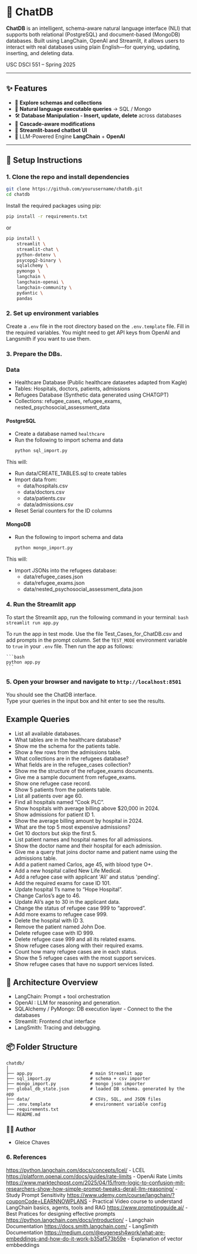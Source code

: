 # 🔺 ChatDB

**ChatDB**  is an intelligent, schema-aware natural language interface (NLI) that supports both relational (PostgreSQL) and document-based (MongoDB) databases. Built using LangChain, OpenAI and Streamlit, it allows users to interact with real databases using plain English—for querying, updating, inserting, and deleting data.

USC DSCI 551 – Spring 2025

---

## ✨ Features

- 🔎 **Explore schemas and collections**
- 🤖 **Natural language executable queries** → SQL / Mongo
- 🛠️ **Database Manipulation - Insert, update, delete** across databases
- 🔄 **Cascade-aware modifications**
- 💬 **Streamlit-based chatbot UI**
- 🧠 LLM-Powered Engine **LangChain** + **OpenAI** 

---

## 🚀 Setup Instructions

### 1. Clone the repo and install dependencies

```bash
git clone https://github.com/yourusername/chatdb.git
cd chatdb
```

Install the required packages using pip:

```bash
pip install -r requirements.txt
```
or 
```bash
pip install \
    streamlit \
    streamlit-chat \
    python-dotenv \
    psycopg2-binary \
    sqlalchemy \
    pymongo \
    langchain \
    langchain-openai \
    langchain-community \
    pydantic \
    pandas
```

### 2. Set up environment variables

Create a `.env` file in the root directory based on the `.env.template` file. Fill in the required variables. 
You might need to get API keys from OpenAI and Langsmith if you want to use them.

### 3. Prepare the DBs. 

### Data 
- Healthcare Database (Public healthcare datasetes adapted from Kagle)
- Tables: Hospitals, doctors, patients, admissions
- Refugees Database (Synthetic data generated using CHATGPT)
- Collections: refugee_cases, refugee_exams, nested_psychosocial_assessment_data


#### **PostgreSQL**
- Create a database named `healthcare`
- Run the following to import schema and data
    ```bash
    python sql_import.py
    ```

This will:
- Run data/CREATE_TABLES.sql to create tables
- Import data from:
  - data/hospitals.csv
  - data/doctors.csv
  - data/patients.csv
  - data/admissions.csv
- Reset Serial counters for the ID columns

#### **MongoDB**
- Run the following to import schema and data
    ```bash
    python mongo_import.py
    ```
This will:
- Import JSONs into the refugees database:
  - data/refugee_cases.json
  - data/refugee_exams.json
  - data/nested_psychosocial_assessment_data.json

### 4. Run the Streamlit app
To start the Streamlit app, run the following command in your terminal:
    ```bash
    streamlit run app.py
    ```

To run the app in test mode. Use the file Test_Cases_for_ChatDB.csv and add prompts in the prompt column. Set the `TEST_MODE` environment variable to `true` in your `.env` file. Then run the app as follows:

    ```bash
    python app.py
    ```

### 5. Open your browser and navigate to `http://localhost:8501`
You should see the ChatDB interface.    
Type your queries in the input box and hit enter to see the results.

## Example Queries
- List all available databases.
- What tables are in the healthcare database?
- Show me the schema for the patients table.
- Show a few rows from the admissions table.
- What collections are in the refugees database?
- What fields are in the refugee_cases collection?
- Show me the structure of the refugee_exams documents.
- Give me a sample document from refugee_exams.
- Show one refugee case record.
- Show 5 patients from the patients table.
- List all patients over age 60.
- Find all hospitals named “Cook PLC”.
- Show hospitals with average billing above $20,000 in 2024.
- Show admissions for patient ID 1.
- Show the average billing amount by hospital in 2024.
- What are the top 5 most expensive admissions?
- Get 10 doctors but skip the first 5.
- List patient names and hospital names for all admissions.
- Show the doctor name and their hospital for each admission.
- Give me a query that joins doctor name and patient name using the admissions table.
- Add a patient named Carlos, age 45, with blood type O+.
- Add a new hospital called New Life Medical.
- Add a refugee case with applicant 'Ali' and status 'pending'.
- Add the required exams for case ID 101.
- Update hospital 1’s name to “Hope Hospital”.
- Change Carlos’s age to 46.
- Update Ali’s age to 30 in the applicant data.
- Change the status of refugee case 999 to “approved”.
- Add more exams to refugee case 999.
- Delete the hospital with ID 3.
- Remove the patient named John Doe.
- Delete refugee case with ID 999.
- Delete refugee case 999 and all its related exams.
- Show refugee cases along with their required exams.
- Count how many refugee cases are in each status.
- Show the 5 refugee cases with the most support services.
- Show refugee cases that have no support services listed.

## 🧠 Architecture Overview
- LangChain: Prompt + tool orchestration
- OpenAI : LLM for reasoning and generation. 
- SQLAlchemy / PyMongo: DB execution layer - Connect to the the databases
- Streamlit: Frontend chat interface
- LangSmith: Tracing and debugging. 

## 📦 Folder Structure
```
chatdb/
│
├── app.py                      # main Streamlit app
├── sql_import.py               # schema + csv importer
├── mongo_import.py             # mongo json importer
├── global_db_state.json        # loaded DB schema. generated by the app
├── data/                       # CSVs, SQL, and JSON files
├── .env.template               # environment variable config
├── requirements.txt
└── README.md
```

### 👩‍💻 Author
- Gleice Chaves

### 6. References 

https://python.langchain.com/docs/concepts/lcel/ - LCEL
https://platform.openai.com/docs/guides/rate-limits - OpenAi Rate Limits
https://www.marktechpost.com/2025/04/15/from-logic-to-confusion-mit-researchers-show-how-simple-prompt-tweaks-derail-llm-reasoning/ - Study Prompt Sensitivity 
https://www.udemy.com/course/langchain/?couponCode=LEARNNOWPLANS - Practical Video course to understand LangChain basics, agents, tools and RAG
https://www.promptingguide.ai/ - Best Pratices for designing effective prompts 
https://python.langchain.com/docs/introduction/ - Langchain Documentation
https://docs.smith.langchain.com/ - LangSmith Documentation
https://medium.com/@eugenesh4work/what-are-embeddings-and-how-do-it-work-b35af573b59e - Explanation of vector embbeddings 


